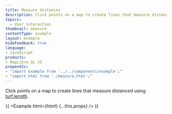 ```yaml
---
title: Measure distances
description: Click points on a map to create lines that measure distanced using turf.length.
topics:
  - User interaction
thumbnail: measure
contentType: example
layout: example
hideFeedback: true
language:
- JavaScript
products:
- MapLibre GL JS
prependJs:
- "import Example from '../../components/example';"
- "import html from './measure.html';"
---
```


Click points on a map to create lines that measure distanced using [turf.length](https://turfjs.org/docs/#length).

{{ <Example html={html} {...this.props} /> }}
